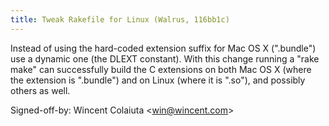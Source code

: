 ```yaml
---
title: Tweak Rakefile for Linux (Walrus, 116bb1c)
---
```


Instead of using the hard-coded extension suffix for Mac OS X (".bundle") use a dynamic one (the DLEXT constant). With this change running a "rake make" can successfully build the C extensions on both Mac OS X (where the extension is ".bundle") and on Linux (where it is ".so"), and possibly others as well.

Signed-off-by: Wincent Colaiuta &lt;win@wincent.com&gt;
